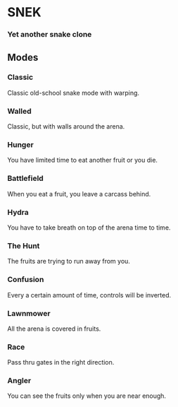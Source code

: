# SNEK
### Yet another snake clone

## Modes

### Classic
Classic old-school snake mode with warping.

### Walled
Classic, but with walls around the arena.

### Hunger
You have limited time to eat another fruit or you die.

### Battlefield
When you eat a fruit, you leave a carcass behind.

### Hydra
You have to take breath on top of the arena time to time.

### The Hunt
The fruits are trying to run away from you.

### Confusion
Every a certain amount of time, controls will be inverted.

### Lawnmower
All the arena is covered in fruits.

### Race
Pass thru gates in the right direction.

### Angler
You can see the fruits only when you are near enough.